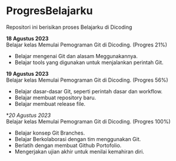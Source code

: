 # ProgresBelajarku
Repositori ini berisikan proses Belajarku di Dicoding

**18 Agustus 2023**  
Belajar kelas Memulai Pemograman Git di Dicoding. (Progres 21%)
* Belajar mengenai Git dan alasam Meggunakannya.
* Belajar tools yang digunakan untuk menjalankan perintah Git. 

**19 Agustus 2023**  
Belajar kelas Memulai Pemograman Git di Dicoding. (Progres 56%)
  * Belajar dasar-dasar Git, seperti perintah dasar dan workflow.
  * Belajar membuat repository baru.
  * Belajar membuat release file.

**20 Agustus 2023*  
Belajar kelas Memulai Pemograman Git di Dicoding. (Progres 100%)
  * Belajar konsep Git Branches.
  * Belajar Berkolaborasi dengan tim menggunakan Git. 
  * Berlatih dengan membuat Github Portofolio. 
  * Mengerjakan ujian akhir untuk menilai kemahiran diri.
